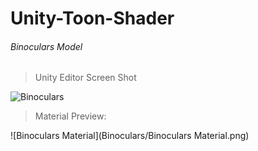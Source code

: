 # Unity-Toon-Shader
###### Binoculars Model

> Unity Editor Screen Shot

![Binoculars](Binoculars/Binoculars.png)

> Material Preview:

![Binoculars Material](Binoculars/Binoculars Material.png)
